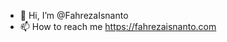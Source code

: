 - 👋 Hi, I’m @FahrezaIsnanto
- 📫 How to reach me https://fahrezaisnanto.com

<!---
FahrezaIsnanto/FahrezaIsnanto is a ✨ special ✨ repository because its `README.md` (this file) appears on your GitHub profile.
You can click the Preview link to take a look at your changes.
--->
